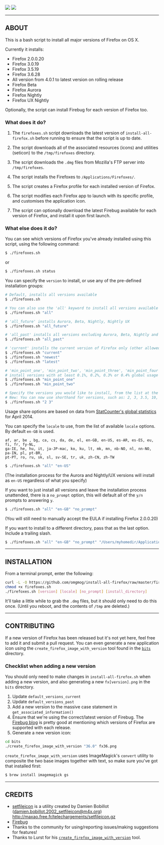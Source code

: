 ![](http://uk.omg.li/I8MM/by%20default%202012-07-18%20at%2010.35.56.png)
![](http://uk.omg.li/I8gZ/by%20default%202012-07-18%20at%2010.33.26.png)

---
## ABOUT

This is a bash script to install all major versions of Firefox on OS X.

Currently it installs:

- Firefox 2.0.0.20
- Firefox 3.0.19
- Firefox 3.5.19
- Firefox 3.6.28
- All version from 4.0.1 to latest version on rolling release
- Firefox Beta
- Firefox Aurora
- Firefox Nightly
- Firefox UX Nightly

Optionally, the script can install Firebug for each version of Firefox too.

### What does it do?

1. The `firefoxes.sh` script downloads the latest version of `install-all-firefox.sh` before
running to ensure that the script is up to date.

2. The script downloads all of the associated resources (icons) and utilities (seticon) to the `/tmp/firefoxes` directory.

3. The script downloads the `.dmg` files from Mozilla's FTP server into `/tmp/firefoxes`.

4. The script installs the Firefoxes to `/Applications/Firefoxes/`.

5. The script creates a Firefox profile for each installed version of Firefox.

6. The script modifies each Firefox app to launch with its specific profile, and customises the application icon.

7. The script can optionally download the latest Firebug available for each version of Firefox, and install it upon first launch.

### What else does it do?

You can see which versions of Firefox you've already installed using this script, using the following command:

```bash
$ ./firefoxes.sh
```

or

```bash
$ ./firefoxes.sh status
```

You can specify the `version` to install, or use any of the pre-defined installation groups:

```bash
# Default, installs all versions available
$ ./firefoxes.sh

# You can also use the 'all' keyword to install all versions available
$ ./firefoxes.sh "all"

# 'all_future' installs Aurora, Beta, Nightly, Nightly UX
$ ./firefoxes.sh "all_future"

# 'all_past' installs all versions excluding Aurora, Beta, Nightly and Nightly UX
$ ./firefoxes.sh "all_past"

# 'current' installs the current version of Firefox only (other allowed keywords: 'newest', 'latest')
$ ./firefoxes.sh "current"
$ ./firefoxes.sh "newest"
$ ./firefoxes.sh "latest"

# 'min_point_one', 'min_point_two', 'min_point_three', 'min_point_four'
# install versions with at least 0.1%, 0.2%, 0.3% or 0.4% global usage share, respectively
$ ./firefoxes.sh "min_point_one"
$ ./firefoxes.sh "min_point_two"

# Specify the versions you would like to install, from the list at the top of this README, separated by spaces
# New: You can now use shorthand for versions, such as: 2, 3, 3.5, 10, 24, etc.
$ ./firefoxes.sh "2 3"
```

Usage share options are based on data from [StatCounter's global statistics](http://gs.statcounter.com) for April 2014.

You can specify the `locale` to use, from the list of available `locale` options. By default `en-GB` is used.

```
af, ar, be , bg, ca, cs, da, de, el, en-GB, en-US, es-AR, es-ES, eu, fi, fr, fy-NL,
ga-IE, he, hu, it, ja-JP-mac, ko, ku, lt, mk, mn, nb-NO, nl, nn-NO, pa-IN, pl, pt-BR,
pt-PT, ro, ru, sk, sl, sv-SE, tr, uk, zh-CN, zh-TW
```

```bash
$ ./firefoxes.sh "all" "en-US"
```
(The installation process for the Aurora and Nightly/UX versions will install as `en-US` regardless of what you specify)


If you want to just install all versions and leave the installation process unattended, there is a `no_prompt` option, this will default all of the `y/n` prompts to answering `y`.

```bash
$ ./firefoxes.sh "all" "en-GB" "no_prompt"
```
(You will still need to manually accept the EULA if installing Firefox 2.0.0.20)

If you want to install to a different directory, pass that as the last option. Include a trailing slash.

```bash
$ ./firefoxes.sh "all" "en-GB" "no_prompt" "/Users/myhomedir/Applications/"
```

---
## INSTALLATION

From a terminal prompt, enter the following:

```bash
curl -L -O https://github.com/omgmog/install-all-firefox/raw/master/firefoxes.sh
chmod +x firefoxes.sh
./firefoxes.sh [version] [locale] [no_prompt] [install_directory]
```

It'll take a little while to grab the `.dmg` files, but it should only need to do this once.
(Until you reboot, and the contents of `/tmp` are deleted.)


---
## CONTRIBUTING
If a new version of Firefox has been released but it's not yet here, feel free to add it and submit a pull request. You can even generate a new application icon using the `create_firefox_image_with_version` tool found in the [`bits`](https://github.com/omgmog/install-all-firefox/tree/master/bits) directory.

### Checklist when adding a new version
You should only need to make changes in `install-all-firefox.sh` when adding a new version, and also generating a new `fx[version].png` in the `bits` directory.

1. Update `default_versions_current`
2. Update `default_versions_past`
3. Add a new version to the massive case statement in `get_associated_information()`
4. Ensure that we're using the correct/latest version of Firebug. The [Firebug blog](http://getfirebug.com/) is pretty good at mentioning which versions of Firefox are supported with each release.
5. Generate a new version icon:

```bash
cd bits
./create_firefox_image_with_version "36.0" fx36.png
```

`create_firefox_image_with_version` uses ImageMagick's `convert` utility to composite the two base images together with text, so make sure you've got that installed first:

```bash
$ brew install imagemagick gs
```

---
## CREDITS
- [setfileicon](http://maxao.free.fr/telechargements/setfileicon.m) is a utility created by Damien Bobillot (damien.bobillot.2002_setfileicon@m4x.org) http://maxao.free.fr/telechargements/setfileicon.gz
- [Firebug](http://getfirebug.com/)
- Thanks to the community for using/reporting issues/making suggestions for features!
- Thanks to Lurst for his [`create_firefox_image_with_version`](https://github.com/LuRsT/create_firefox_image_with_version) tool.
